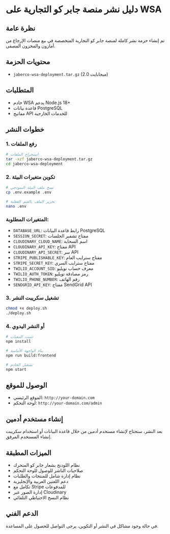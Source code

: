 # دليل نشر منصة جابر كو التجارية على WSA

## نظرة عامة
تم إنشاء حزمة نشر كاملة لمنصة جابر كو التجارية المتخصصة في بيع منصات الإرجاع من أمازون والمخزون المصفى.

## محتويات الحزمة
- `jaberco-wsa-deployment.tar.gz` (2.0 ميجابايت)

## المتطلبات
- خادم WSA يدعم Node.js 18+
- قاعدة بيانات PostgreSQL
- مفاتيح API للخدمات الخارجية

## خطوات النشر

### 1. رفع الملفات
```bash
# استخراج الملفات
tar -xzf jaberco-wsa-deployment.tar.gz
cd jaberco-wsa-deployment
```

### 2. تكوين متغيرات البيئة
```bash
# نسخ ملف البيئة النموذجي
cp .env.example .env

# تحرير الملف بالقيم الفعلية
nano .env
```

### المتغيرات المطلوبة:
- `DATABASE_URL`: رابط قاعدة البيانات PostgreSQL
- `SESSION_SECRET`: مفتاح تشفير الجلسات
- `CLOUDINARY_CLOUD_NAME`: اسم السحابة
- `CLOUDINARY_API_KEY`: مفتاح API
- `CLOUDINARY_API_SECRET`: سر API
- `STRIPE_PUBLISHABLE_KEY`: مفتاح سترايب العام
- `STRIPE_SECRET_KEY`: مفتاح سترايب السري
- `TWILIO_ACCOUNT_SID`: معرف حساب تويليو
- `TWILIO_AUTH_TOKEN`: رمز مصادقة تويليو
- `TWILIO_PHONE_NUMBER`: رقم الهاتف
- `SENDGRID_API_KEY`: مفتاح SendGrid API

### 3. تشغيل سكريبت النشر
```bash
chmod +x deploy.sh
./deploy.sh
```

### 4. أو النشر اليدوي
```bash
# تثبيت التبعيات
npm install

# بناء الواجهة الأمامية
npm run build:frontend

# تشغيل الخادم
npm start
```

## الوصول للموقع
- الموقع الرئيسي: `http://your-domain.com`
- لوحة التحكم: `http://your-domain.com/admin`

## إنشاء مستخدم أدمين
بعد النشر، ستحتاج لإنشاء مستخدم أدمين من خلال قاعدة البيانات أو استخدام سكريبت إنشاء المستخدم المرفق.

## الميزات المطبقة
- نظام اللودنج بشعار جابر كو المتحرك
- صلاحيات الناشر للوصول للوحة التحكم
- نظام إدارة شامل للمنتجات والطلبات
- دعم اللغتين العربية والإنجليزية
- تكامل مع Stripe للمدفوعات
- إدارة الصور عبر Cloudinary
- نظام النسخ الاحتياطي التلقائي

## الدعم الفني
في حالة وجود مشاكل في النشر أو التكوين، يرجى التواصل للحصول على المساعدة.